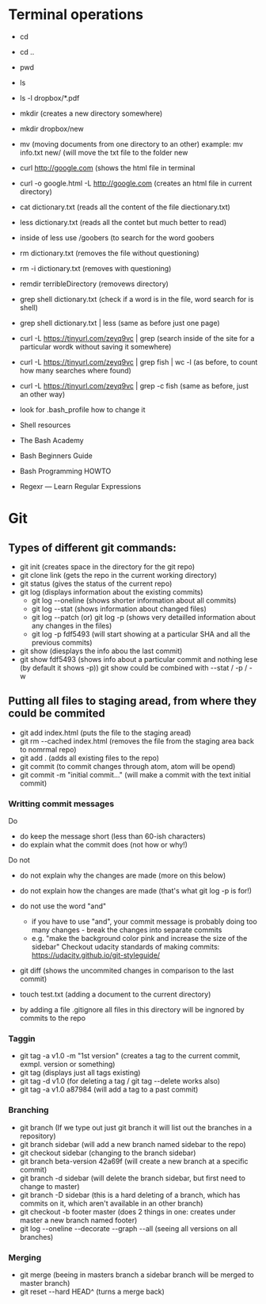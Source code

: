 # Terminal operations

- cd
- cd ..
- pwd
- ls
- ls -l dropbox/*.pdf
- mkdir (creates a new directory somewhere)
- mkdir dropbox/new
- mv (moving documents from one directory to an other) example: mv info.txt new/ (will move the txt file to the folder new
- curl http://google.com (shows the html file in terminal
- curl -o google.html -L http://google.com (creates an html file in current directory)
- cat dictionary.txt (reads all the content of the file diectionary.txt)
- less dictionary.txt (reads all the contet but much better to read)
- inside of less use /goobers (to search for the word goobers
- rm dictionary.txt (removes the file without questioning)
- rm -i dictionary.txt (removes with questioning)
- remdir terribleDirectory (removews directory)

- grep shell dictionary.txt (check if a word is in the file, word search for is shell)
- grep shell dictionary.txt | less (same as before just one page)
- curl -L https://tinyurl.com/zeyq9vc | grep (search inside of the site for a particular wordk without saving it somewhere)
- curl -L https://tinyurl.com/zeyq9vc | grep fish | wc -l (as before, to count how many searches where found)
- curl -L https://tinyurl.com/zeyq9vc | grep -c fish (same as before, just an other way)

- look for .bash_profile how to change it

- Shell resources
- The Bash Academy
- Bash Beginners Guide
- Bash Programming HOWTO
- Regexr — Learn Regular Expressions


# Git 

## Types of different git commands:

- git init (creates space in the directory for the git repo)
- git clone link (gets the repo in the current working directory)
- git status (gives the status of the current repo)
- git log (displays information about the existing commits)
  - git log --oneline (shows shorter information about all commits)
  - git log --stat (shows information about changed files)
  - git log --patch (or) git log -p (shows very detailled information about any changes in the files)
  - git log -p fdf5493 (will start showing at a particular SHA and all the previous commits)
- git show (diesplays the info abou the last commit)
- git show fdf5493 (shows info about a particular commit and nothing lese (by default it shows -p)) 
    git show could be combined with --stat / -p / -w

## Putting all files to staging aread, from where they could be commited

- git add index.html (puts the file to the staging aread)
- git rm --cached index.html (removes the file from the staging area back to nomrmal repo)
- git add . (adds all existing files to the repo)
- git commit (to commit changes through atom, atom will be opend)
- git commit -m "initial commit..." (will make a commit with the text initial commit)

### Writting commit messages

Do

- do keep the message short (less than 60-ish characters)
- do explain what the commit does (not how or why!)

Do not

- do not explain why the changes are made (more on this below)
- do not explain how the changes are made (that's what git log -p is for!)
- do not use the word "and"
  - if you have to use "and", your commit message is probably doing too many changes - break the changes into separate commits
  - e.g. "make the background color pink and increase the size of the sidebar"
Checkout udacity standards of making commits: https://udacity.github.io/git-styleguide/

- git diff (shows the uncommited changes in comparison to the last commit)
- touch test.txt (adding a document to the current directory)
- by adding a file .gitignore all files in this directory will be ingnored by commits to the repo


### Taggin

- git tag -a v1.0 -m "1st version" (creates a tag to the current commit, exmpl. version or something)
- git tag (displays just all tags existing)
- git tag -d v1.0 (for deleting a tag / git tag --delete works also)
- git tag -a v1.0 a87984 (will add a tag to a past commit)

### Branching

- git branch (If we type out just git branch it will list out the branches in a repository)
- git branch sidebar (will add a new branch named sidebar to the repo)
- git checkout sidebar (changing to the branch sidebar)
- git branch beta-version 42a69f (will create a new branch at a specific commit)
- git branch -d sidebar (will delete the branch sidebar, but first need to change to master)
- git branch -D sidebar (this is a hard deleting of a branch, which has commits on it, which aren't available in an other branch)
- git checkout -b footer master (does 2 things in one: creates under master a new branch named footer)
- git log --oneline --decorate --graph --all (seeing all versions on all branches)

### Merging

- git merge <name-of-branch-to-merge-in> (beeing in masters branch a sidebar branch will be merged to master branch)
- git reset --hard HEAD^ (turns a merge back)

